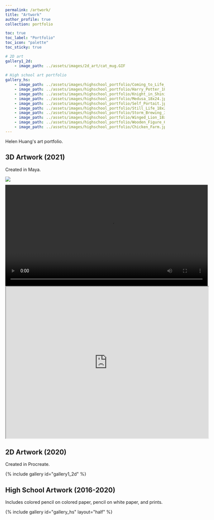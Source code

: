 ```yaml
---
permalink: /artwork/
title: "Artwork"
author_profile: true
collection: portfolio

toc: true
toc_label: "Portfolio"
toc_icon: "palette"
toc_sticky: true

# 2D art
gallery1_2d:
    - image_path: ../assets/images/2d_art/cat_mug.GIF
    
# High school art portfolio
gallery_hs:
    - image_path: ../assets/images/highschool_portfolio/Coming_to_Life_18x24.jpg
    - image_path: ../assets/images/highschool_portfolio/Harry_Potter_18x24.jpg
    - image_path: ../assets/images/highschool_portfolio/Knight_in_Shining_Armor_18x24.jpg
    - image_path: ../assets/images/highschool_portfolio/Medusa_18x24.jpg
    - image_path: ../assets/images/highschool_portfolio/Self_Portait.jpg
    - image_path: ../assets/images/highschool_portfolio/Still_Life_18x24.jpg
    - image_path: ../assets/images/highschool_portfolio/Storm_Brewing_30x40.jpg
    - image_path: ../assets/images/highschool_portfolio/Winged_Lion_18x24.jpg
    - image_path: ../assets/images/highschool_portfolio/Wooden_Figure_6x8.jpg
    - image_path: ../assets/images/highschool_portfolio/Chicken_Farm.jpg
---
```

Helen Huang's art portfolio.

## 3D Artwork (2021)
Created in Maya.

<image src="../assets/images/3d_art/hhuang65_light_final.png" style="padding-bottom: 10px;"/>

<video width="640" controls>
    <source src="../assets/images/3d_art/hhuang65_shade_final.mp4">
</video>

<iframe src="https://drive.google.com/file/d/1IgrzXC2v13niZ3Q_84eZzu9HJ_KljJ2v/preview" width="640" height="480" allow="autoplay"></iframe>

## 2D Artwork (2020)
Created in Procreate.

{% include gallery id="gallery1_2d" %}

## High School Artwork (2016-2020)
Includes colored pencil on colored paper, pencil on white paper, and prints.

{% include gallery id="gallery_hs" layout="half" %}
